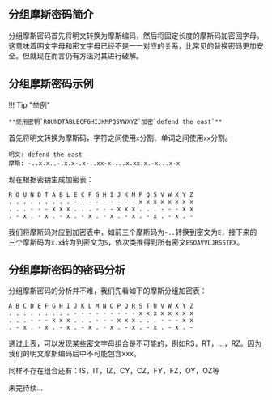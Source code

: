 ## 分组摩斯密码简介

分组摩斯密码首先将明文转换为摩斯编码，然后将固定长度的摩斯码加密回字母。这意味着明文字母和密文字母已经不是一一对应的关系，比常见的替换密码更加安全。但就现在而言仍有方法对其进行破解。

## 分组摩斯密码示例

!!! Tip "举例"

	**使用密钥`ROUNDTABLECFGHIJKMPQSVWXYZ`加密`defend the east`**

首先将明文转换为摩斯码，字符之间使用`x`分割、单词之间使用`xx`分割。

```
明文: defend the east
摩斯: -..x.x..-.x.x-.x-..xx-x....x.xx.x.-x...x-x
```

现在根据密钥生成加密表：

```
R O U N D T A B L E C F G H I J K M P Q S V W X Y Z
. . . . . . . . . - - - - - - - - - x x x x x x x x
. . . - - - x x x . . . - - - x x x . . . - - - x x
. - x . - x . - x . - x . - x . - x . - x . - x . -
```

我们将摩斯码对应到加密表中，如前三个摩斯码为`-..`转换到密文为`E`，接下来的三个摩斯码为`x.x`转为到密文为`S`，依次类推得到所有密文`ESOAVVLJRSSTRX`。

## 分组摩斯密码的密码分析

分组摩斯密码的分析并不难，我们先看如下的摩斯分组加密表：

```
A B C D E F G H I J K L M N O P Q R S T U V W X Y Z
. . . . . . . . . - - - - - - - - - x x x x x x x x
. . . - - - x x x . . . - - - x x x . . . - - - x x
. - x . - x . - x . - x . - x . - x . - x . - x . -
```

通过上表，可以发现某些密文字母组合是不可能的，例如RS，RT，...，RZ。因为我们的明文摩斯编码后中不可能包含xxx。

同样不存在组合还有：IS，IT，IZ，CY，CZ，FY，FZ，OY，OZ等

未完待续...

<link rel="stylesheet" href="https://cdn.jsdelivr.net/npm/gitalk@1/dist/gitalk.css">
<div id="gitalk-container"></div>
<script src="https://cdn.jsdelivr.net/npm/gitalk@1/dist/gitalk.min.js"></script>
<script>
var str=location.pathname.slice(0,-1);
var obj=str.lastIndexOf("/");
var gitalk = new Gitalk({
  clientID: 'e85a79662384a39231e9',
  clientSecret: 'fb5aaa0a353e51ef239e5a6d4a9c05ab186af177',
  repo: 'crypto-wiki',
  owner: 'nian-hua',
  admin: ['nian-hua'],
  id: str.substr(obj+1),      // Ensure uniqueness and length less than 50
  distractionFreeMode: false  // Facebook-like distraction free mode
})
gitalk.render('gitalk-container')
console.log(str.substr(obj+1))
</script>


